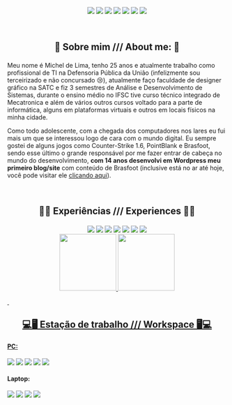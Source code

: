 <div><p align="center"> 
<a href="https://twitter.com/micheuslima" target='_blank'><img src="https://img.shields.io/badge/Twitter-1DA1F2?style=for-the-badge&logo=twitter&logoColor=white"></a>
<a href="https://instagram.com/micheuslima" target='_blank'><img src="https://img.shields.io/badge/Instagram-E4405F?style=for-the-badge&logo=instagram&logoColor=white"></a>
<a href="https://instagram.com/mchzdigital" target='_blank'><img src="https://img.shields.io/badge/Instagram-dcdcdc?style=for-the-badge&logo=instagram&logoColor=E4405F"></a>
<a href="https://linkedin.com/in/micheuslima/" target='_blank'><img src="https://img.shields.io/badge/LinkedIn-0077B5?style=for-the-badge&logo=linkedin&logoColor=white"></a>
<a href="https://twitch.tv/micheuslima" target='_blank'><img src="https://img.shields.io/badge/Twitch-9146FF?style=for-the-badge&logo=twitch&logoColor=white"></a>
<a href="https://steamcommunity.com/id/micheuslima" target='_blank'><img src="https://img.shields.io/badge/Steam-000000?style=for-the-badge&logo=steam&logoColor=white"></a>
<a href="https://discord.gg/V6uZyQynFc" target='_blank'><img src="https://img.shields.io/badge/Discord-7289DA?style=for-the-badge&logo=discord&logoColor=white"></a>
</p></div>

&nbsp;
<h2><p align="center"> 👋 Sobre mim /// About me: 👋</p></h2>

Meu nome é Michel de Lima, tenho 25 anos e atualmente trabalho como profissional de TI na Defensoria Pública da União (infelizmente sou terceirizado e não concursado 😢), atualmente faço faculdade de designer gráfico na SATC e fiz 3 semestres de Análise e Desenvolvimento de Sistemas, durante o ensino médio no IFSC tive curso técnico integrado de Mecatronica e além de vários outros cursos voltado para a parte de informática, alguns em plataformas virtuais e outros em locais físicos na minha cidade.

Como todo adolescente, com a chegada dos computadores nos lares eu fui mais um que se interessou logo de cara com o mundo digital.
Eu sempre gostei de alguns jogos como Counter-Strike 1.6, PointBlank e Brasfoot, sendo esse último o grande responsável por me fazer entrar de cabeça no mundo do desenvolvimento, <b>com 14 anos desenvolvi em Wordpress meu primeiro blog/site</b> com conteúdo de Brasfoot (inclusive está no ar até hoje, você pode visitar ele <a target='_blank' href="https://registrobrasfoot.org/">clicando aqui</a>).

&nbsp;
<h2><p align="center"> 👨‍💻 Experiências /// Experiences 👨‍💻</p></h2>

<div align="center"> 
<a target='_blank' href="#"><img src="https://img.shields.io/badge/PHP-777BB4?style=for-the-badge&logo=php&logoColor=white"></a>
<a target='_blank' href="#"><img src="https://img.shields.io/badge/MySQL-00000F?style=for-the-badge&logo=mysql&logoColor=white"></a>
<a target='_blank' href="#"><img src="https://img.shields.io/badge/JavaScript-323330?style=for-the-badge&logo=javascript&logoColor=F7DF1E"></a>
<a target='_blank' href="#"><img src="https://img.shields.io/badge/HTML5-E34F26?style=for-the-badge&logo=html5&logoColor=white"></a>
<a target='_blank' href="#"><img src="https://img.shields.io/badge/CSS3-1572B6?style=for-the-badge&logo=css3&logoColor=white"></a>
<a target='_blank' href="#"><img src="https://img.shields.io/badge/Wordpress-21759B?style=for-the-badge&logo=wordpress&logoColor=white"></a>
<a target='_blank' href="#"><img src="https://img.shields.io/badge/Photoshop-31A8FF?style=for-the-badge&logo=Adobe%20Photoshop&logoColor=black"></a>
</div>

<div align="center">
  <a href="https://github.com/micheuslima">
  <img height="130px" src="https://github-readme-stats.vercel.app/api?username=micheuslima&show_icons=true&theme=aura&include_all_commits=true&count_private=true"/>
  <img height="130px" src="https://github-readme-stats.vercel.app/api/top-langs/?username=micheuslima&show_icons=true&include_all_commits=true&layout=compact&langs_count=8&theme=aura"/>
</div>

&nbsp;
<h2><p align="center"> 💻🖥️ Estação de trabalho /// Workspace 🖥️💻</p></h2>

<div>
<h4>PC:</h4>
<a target='_blank' href="#"><img src="https://img.shields.io/badge/i7_8th-0071C5?style=for-the-badge&logo=intel&logoColor=white"></a>
<a target='_blank' href="#"><img src="https://img.shields.io/badge/NVIDIA-RTX2060-76B900?style=for-the-badge&logo=nvidia&logoColor=white"></a>
<a target='_blank' href="#"><img src="https://img.shields.io/badge/Windows_10-0078D6?style=for-the-badge&logo=windows&logoColor=white"></a>
<a target='_blank' href="#"><img src="https://img.shields.io/badge/Kali-557C94?style=for-the-badge&logo=kali-linux&logoColor=white"></a>
<a target='_blank' href="#"><img src="https://img.shields.io/badge/Ubuntu_20.04_LTS-E95420?style=for-the-badge&logo=ubuntu&logoColor=white"></a>
 
<h4>Laptop:</h4>
<a target='_blank' href="#"><img src="https://img.shields.io/badge/i7_10th-BCBCBC?style=for-the-badge&logo=intel&logoColor=black"></a>
<a target='_blank' href="#"><img src="https://img.shields.io/badge/NVIDIA-MX110-76B900?style=for-the-badge&logo=nvidia&logoColor=white"></a>
<a target='_blank' href="#"><img src="https://img.shields.io/badge/Windows_10-0078D6?style=for-the-badge&logo=windows&logoColor=white"></a>
<a target='_blank' href="#"><img src="https://img.shields.io/badge/Ubuntu_20.04_LTS-E95420?style=for-the-badge&logo=ubuntu&logoColor=white"></a>
</div>
